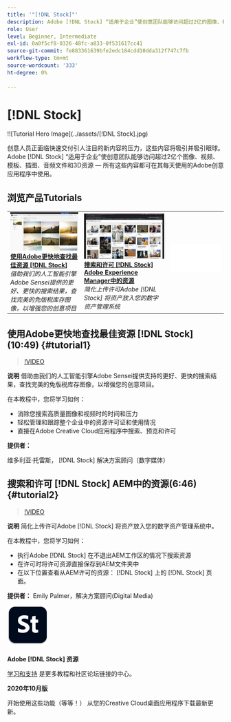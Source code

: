 ```yaml
---
title: '"[!DNL Stock]"'
description: Adobe [!DNL Stock] “适用于企业”使创意团队能够访问超过2亿的图像、视频、模板、插图、音频文件和3D资源
role: User
level: Beginner, Intermediate
exl-id: 0a0f5cf8-0326-48fc-a833-0f531617cc41
source-git-commit: fe883361639bfe2edc184cdd10dda312f747c7fb
workflow-type: tm+mt
source-wordcount: '333'
ht-degree: 0%

---
```


# [!DNL Stock]

!![Tutorial Hero Image](../assets/[!DNL Stock].jpg)

创意人员正面临快速交付引人注目的新内容的压力，这些内容将吸引并吸引眼球。 Adobe [!DNL Stock] “适用于企业”使创意团队能够访问超过2亿个图像、视频、模板、插图、音频文件和3D资源 — 所有这些内容都可在其每天使用的Adobe创意应用程序中使用。

## 浏览产品Tutorials

<table style="table-layout:fixed">
<tr>
 <td>
   <a href="stock.md#tutorial1">
      <img alt="使用Adobe更快地查找最佳资源 [!DNL Stock]" src="../assets/stock_torres_thumbnail.jpg" />
   </a>
    <div>
   <a href="stock.md#tutorial1"><strong>使用Adobe更快地查找最佳资源 [!DNL Stock]</strong></a>
    </div>
    <em>借助我们的人工智能引擎Adobe Sensei提供的更好、更快的搜索结果，查找完美的免版税库存图像，以增强您的创意项目</em>
    <br>
  </td>
  <td>
   <a href="stock.md#tutorial2">
      <img alt="搜索和许可 [!DNL Stock] AEM中的资源" src="../assets/stock_aemintegration_palmer_thumbnail.jpg" />
   </a>
    <div>
   <a href="stock.md#tutorial2"><strong>搜索和许可 [!DNL Stock] Adobe Experience Manager中的资源</strong></a>
    </div>
    <em>简化上传许可Adobe [!DNL Stock] 将资产放入您的数字资产管理系统</em>
    <br>
  </td>
  <td>
    <img alt="间隔条" src="../assets/Whitespacer.png" />
    <div>
    <br>
  </td>
</tr>
</table>

## 使用Adobe更快地查找最佳资源 [!DNL Stock] (10:49) {#tutorial1}

>[!VIDEO](https://video.tv.adobe.com/v/326951?hidetitle=true)

**说明**
借助由我们的人工智能引擎Adobe Sensei提供支持的更好、更快的搜索结果，查找完美的免版税库存图像，以增强您的创意项目。

在本教程中，您将学习如何：
* 消除您搜索高质量图像和视频时的时间和压力
* 轻松管理和跟踪整个企业中的资源许可证和使用情况
* 直接在Adobe Creative Cloud应用程序中搜索、预览和许可

**提供者：**

维多利亚·托雷斯， [!DNL Stock] 解决方案顾问（数字媒体）

## 搜索和许可 [!DNL Stock] AEM中的资源(6:46) {#tutorial2}

>[!VIDEO](https://video.tv.adobe.com/v/326952?hidetitle=true)

**说明**
简化上传许可Adobe [!DNL Stock] 将资产放入您的数字资产管理系统中。

在本教程中，您将学习如何：
* 执行Adobe [!DNL Stock] 在不退出AEM工作区的情况下搜索资源
* 在许可时将许可资源直接保存到AEM文件夹中
* 在以下位置查看从AEM许可的资源： [!DNL Stock] 上的 [!DNL Stock] 页面。

**提供者：**
Emily Palmer，解决方案顾问(Digital Media)

![[!DNL Stock] 徽标](../assets/st_appicon_96.png)

**Adobe [!DNL Stock] 资源**

[学习和支持](https://helpx.adobe.com/support/stock.html) 是更多教程和社区论坛链接的中心。

**2020年10月版**

开始使用这些功能（等等！） 从您的Creative Cloud桌面应用程序下载最新更新。
